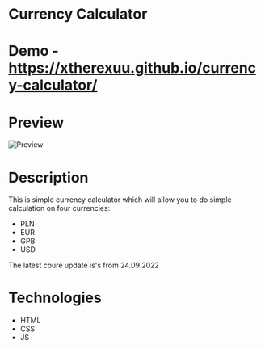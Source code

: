 # Currency Calculator

# Demo - https://xtherexuu.github.io/currency-calculator/

# Preview

![Preview](files/previewCurrencyCalc.gif)

# Description

This is simple currency calculator which will allow you to do simple calculation on four currencies:
- PLN
- EUR
- GPB
- USD

The latest coure update is's from 24.09.2022

# Technologies
- HTML
- CSS
- JS
